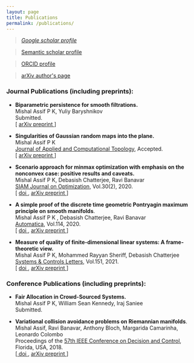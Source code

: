 ```yaml
---
layout: page
title: Publications
permalink: /publications/
---
```


> [_Google scholar profile_](https://scholar.google.co.in/citations?user=cXF5JaMAAAAJ&hl=en)

> [ Semantic scholar profile ](https://www.semanticscholar.org/author/K.-MishalAssifP./1557707671)

> [ ORCID profile ](https://orcid.org/0000-0003-2998-2637)

> [ arXiv author's page ](https://arxiv.org/a/0000-0003-2998-2637)

<!--
<blockquote>
<a href="https://scholar.google.co.in/citations?user=cXF5JaMAAAAJ&hl=en">
    Google scholar profile
</a>
<br>
<a href="https://orcid.org/0000-0003-2998-2637">
    ORCID profile
</a>
<br>
<a href="https://arxiv.org/a/0000-0003-2998-2637">
    arXiv author's page
</a>
</blockquote>
-->

### Journal Publications (including preprints):

<!--
* **Expectation of singularities of (n, 2) Gaussian random fields.** <br>
Mishal Assif P K, Yuliy Baryshnikov <br> Submitted. <br>  \[ [ arXiv preprint ](https://arxiv.org/abs/1906.01476) \] <br>
-->



* **Biparametric persistence for smooth filtrations.** <br>
Mishal Assif P K, Yuliy Baryshnikov <br> Submitted. <br>  \[ [ arXiv preprint ](https://arxiv.org/abs/2110.09602) \] <br>

* **Singularities of Gaussian random maps into the plane.** <br>
Mishal Assif P K<br> [Journal of Applied and Computational Topology](https://www.springer.com/journal/41468), Accepted. <br>  \[ [ arXiv preprint ](https://arxiv.org/abs/2202.08242) \] <br>

* **Scenario approach for minmax optimization with emphasis on the nonconvex case: positive results and caveats.** <br>
Mishal Assif P K, Debasish Chatterjee, Ravi Banavar <br> [SIAM Journal on Optimization](https://www.siam.org/publications/journals/siam-journal-on-optimization-siopt), Vol.30(2), 2020. <br>  \[ [ doi ](https://epubs.siam.org/doi/10.1137/19M1271026), [ arXiv preprint ](https://arxiv.org/abs/1906.01476) \] <br>

* **A simple proof of the discrete time geometric Pontryagin maximum principle on smooth manifolds**. <br>
Mishal Assif P K , Debasish Chatterjee, Ravi Banavar <br> [Automatica](https://www.sciencedirect.com/journal/automatica), Vol.114, 2020. <br>  \[ [ doi ](https://doi.org/10.1016/j.automatica.2019.108791), [ arXiv preprint ](https://arxiv.org/abs/1807.00698) \] <br>

* **Measure of quality of finite-dimensional linear systems: A frame-theoretic view.** <br>
Mishal Assif P K, Mohammed Rayyan Sheriff, Debasish Chatterjee <br> [Systems & Controls Letters](https://www.sciencedirect.com/journal/systems-and-control-letters), Vol.151, 2021. <br>  \[ [ doi ](https://doi.org/10.1016/j.sysconle.2021.104911), [ arXiv preprint ](https://arxiv.org/abs/1902.04548) \] <br>

### Conference Publications (including preprints):

* **Fair Allocation in Crowd-Sourced Systems.** <br>
Mishal Assif P K, William Sean Kennedy, Iraj Saniee <br> Submitted. <br>

* **Variational collision avoidance problems on Riemannian manifolds**. <br>
Mishal Assif, Ravi Banavar, Anthony Bloch, Margarida Camarinha, Leonardo Colombo <br> Proceedings of the [57th IEEE Conference on Decision and Control](https://cdc2018.ieeecss.org/), Florida, USA, 2018. <br> \[[ doi ](https://www.doi.org/10.1109/CDC.2018.8619596),  [ arXiv preprint ](https://arxiv.org/abs/1804.00122) \] <br>

